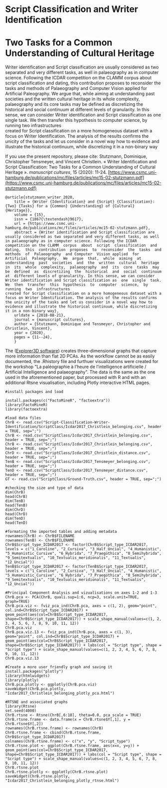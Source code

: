 # Script Classification and Writer Identification
# Two Tasks for a Common Understanding of Cultural Heritage

Writer identification and Script classification are usually considered as two separated and very different tasks, as well in palaeography as in computer science. Following the ICDAR competition on the CLAMM  corpus  about  script  classification  and  dating,  this  contribution  proposes  to  reconsider  the  tasks  and  methods  of  Palaeography  and Computer  Vision applied  for  Artificial  Paleography.  We  argue  that,  while  aiming  at  understanding  past  societies  and  the  written  cultural  heritage  in  its  whole  complexity,  palaeography  and  its  core  tasks  may  be  defined  as  discretizing  the  historical  and  social  continuum  at  different levels of granularity. In this sense, we can consider Writer identification and Script classification as  one  single  task.  We  then  transfer  this  hypothesis  to  computer  science,  by  running  two  infrastructures  
created for Script classification on a more homogeneous dataset with a focus on Writer Identification. The analysis of the results confirms the unicity of the tasks and let us consider in a novel way how to evidence and illustrate the historical continuum, while discretizing it in a non-binary way

If you use the present repository, please cite:
Stutzmann, Dominique, Christopher Tensmeyer, and Vincent Christlein. « Writer Identification and Script Classification: Two Tasks for a Common Understanding of Cultural Heritage ». *manuscript cultures*, 15 (2020): 11-24. 
[https://www.csmc.uni-hamburg.de/publications/mc/files/articles/mc15-02-stutzmann.pdf](https://www.csmc.uni-hamburg.de/publications/mc/files/articles/mc15-02-stutzmann.pdf)

```
@article{stutzmann_writer_2020,
	title = {Writer {Identification} and {Script} {Classification}: {Two} {Tasks} for a {Common} {Understanding} of {Cultural} {Heritage}},
	volume = {15},
	issn = {1867{\textendash}9617},
	url = {https://www.csmc.uni-hamburg.de/publications/mc/files/articles/mc15-02-stutzmann.pdf},
	abstract = {Writer identification and Script classification are usually considered as two separated and very different tasks, as well in palaeography as in computer science. Following the ICDAR competition on the CLAMM  corpus  about  script  classification  and  dating,  this  contribution  proposes  to  reconsider  the  tasks  and  methods  of  Palaeography  and Computer  Vision applied  for  Artificial  Paleography.  We  argue  that,  while  aiming  at  understanding  past  societies  and  the  written  cultural  heritage  in  its  whole  complexity,  palaeography  and  its  core  tasks  may  be  defined  as  discretizing  the  historical  and  social  continuum  at  different levels of granularity. In this sense, we can consider Writer identification and Script classification as  one  single  task.  We  then  transfer  this  hypothesis  to  computer  science,  by  running  two  infrastructures  
created for Script classification on a more homogeneous dataset with a focus on Writer Identification. The analysis of the results confirms the unicity of the tasks and let us consider in a novel way how to evidence and illustrate the historical continuum, while discretizing it in a non-binary way},
	urldate = {2018-08-21},
	journal = {manuscript cultures},
	author = {Stutzmann, Dominique and Tensmeyer, Christopher and Christlein, Vincent},
	year = {2020},
	pages = {11--24},
	}

```

The ([Explorer3D software](https://www.univ-orleans.fr/lifo/software/Explorer3D/)) creates three-dimensional graphs that capture more information than flat 2D PCAs. As the workflow cannot be as easily documented, the .Rhistory file and furthuer visualizations were created for the workshop "La paléographie à l’heure de l’intelligence artificielle / Artificial Intelligence and palaeography". The data is the same as the one used in the aforementioned paper, but processed with R and with an additional Rtsne visualisation, including Plotly interactive HTML pages. 



```
#install packages and load

install.packages(c("FactoMineR", "factoextra")) 
library(FactoMineR)
library(factoextra)

#load data files
ChrB <- read.csv("Script-Classification-Writer-Identification/ScriptClass/Icdar2017_Christlein_belonging.csv", header = TRUE, sep=";") 
ChrB <- read.csv("ScriptClass/Icdar2017_Christlein_belonging.csv", header = TRUE, sep=";")
ChrB <- read.csv("ScriptClass/Icdar2017_Christlein_belonging.csv", header = TRUE, sep=";")
ChrD <- read.csv("ScriptClass/Icdar2017_Christlein_distance.csv", header = TRUE, sep=";")
TenB <- read.csv("ScriptClass/Icdar2017_Tensmeyer_belonging.csv", header = TRUE, sep=";")
TenD <- read.csv("ScriptClass/Icdar2017_Tensmeyer_distance.csv", header = TRUE, sep=";")
GT <- read.csv("ScriptClass/Ground-Truth.csv", header = TRUE, sep=";")

#checking the size and type of data
dim(ChrB)
head(ChrB)
dim(TenB)
head(TenB)
dim(ChrD)
head(ChrD)
dim(TenD)
head(TenD)

#formating the imported tables and adding metadata
rownames(ChrB) <- ChrB$FILENAME
rownames(TenB) <- ChrB$FILENAME
ChrB$Script_type_ICDAR2017 <- factor(ChrB$Script_type_ICDAR2017, levels = c("1_Caroline", "2_Cursiva", "3_Half_Uncial", "4_Humanistic", "5_Humanistic_Cursive", "6_Hybrida", "7_Praegothica", "8_Semihybrida", "9_Semitextualis", "10_Textualis_meridionalis", "11_Textualis", "12_Uncial"))
TenB$Script_type_ICDAR2017 <- factor(TenB$Script_type_ICDAR2017, levels = c("1_Caroline", "2_Cursiva", "3_Half_Uncial", "4_Humanistic", "5_Humanistic_Cursive", "6_Hybrida", "7_Praegothica", "8_Semihybrida", "9_Semitextualis", "10_Textualis_meridionalis", "11_Textualis", "12_Uncial"))

#Principal Component Analysis and vizualisations on axes 1-2 and 1-3
ChrB.pca <- PCA(ChrB, quali.sup=1:6, ncp=3, scale.unit=TRUE, graph=TRUE)
ChrB.pca.viz <- fviz_pca_ind(ChrB.pca, axes = c(1, 2), geom="point", col.ind=ChrB$Script_type_ICDAR2017) + geom_point(aes(col=ChrB$Script_type_ICDAR2017, shape=ChrB$Script_type_ICDAR2017)) + scale_shape_manual(values=c(1, 2, 3, 4, 5, 6, 7, 8, 9, 10, 11, 12))
ChrB.pca.viz 
ChrB.pca.viz.13 <- fviz_pca_ind(ChrB.pca, axes = c(1, 3), geom="point", col.ind=ChrB$Script_type_ICDAR2017) + geom_point(aes(col=ChrB$Script_type_ICDAR2017, shape=ChrB$Script_type_ICDAR2017)) + labs(col = "Script type", shape = "Script type") + scale_shape_manual(values=c(1, 2, 3, 4, 5, 6, 7, 8, 9, 10, 11, 12))
ChrB.pca.viz.13

#Create a more user friendly graph and saving it
install.packages("plotly")
library(htmlwidgets)
library(plotly)
ChrB.pca.plotly <- ggplotly(ChrB.pca.viz)
saveWidget(ChrB.pca.plotly, "Icdar2017_Christlein_belonging_plotly_pca.html")

#RTSNE and associated graphs
library(Rtsne)
set.seed(4000)
ChrB.rtsne <- Rtsne(ChrB[,6:18], theta=0.0, pca_scale = TRUE)
ChrB.rtsne.frame <- data.frame(x = ChrB.rtsne$Y[,1], y = ChrB.rtsne$Y[,2])
rownames(ChrB.rtsne.frame) <- rownames(ChrB)
ChrB.rtsne.frame <- cbind(ChrB.rtsne.frame, ChrB$Script_type_ICDAR2017)
colnames(ChrB.rtsne.frame) <- c("x", "y", "Script_type")
ChrB.rtsne.plot <- ggplot(ChrB.rtsne.frame, aes(x=x, y=y)) + geom_point(aes(col=ChrB$Script_type_ICDAR2017, shape=ChrB$Script_type_ICDAR2017)) + labs(col = "Script type", shape = "Script type") + scale_shape_manual(values=c(1, 2, 3, 4, 5, 6, 7, 8, 9, 10, 11, 12))
ChrB.rtsne.plot 
ChrB.rtsne.plotly <- ggplotly(ChrB.rtsne.plot)
saveWidget(ChrB.rtsne.plotly, "Icdar2017_Christlein_belonging_plotly_rtnse.html")

```

